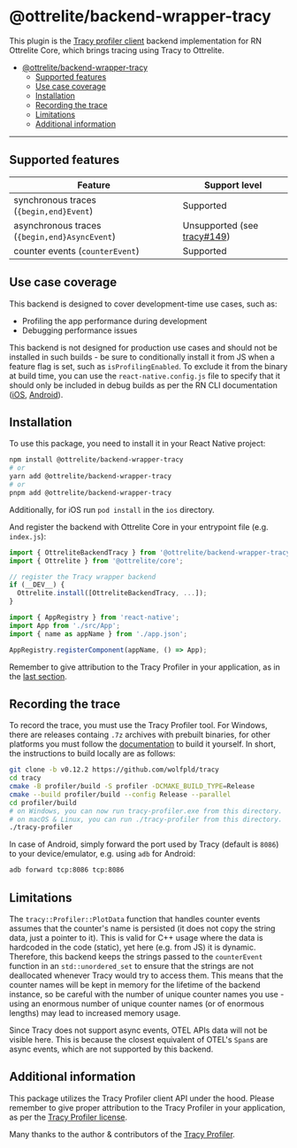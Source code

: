 # @ottrelite/backend-wrapper-tracy

This plugin is the [Tracy profiler client](https://github.com/wolfpld/tracy) backend implementation for RN Ottrelite Core, which brings tracing using Tracy to Ottrelite.

- [@ottrelite/backend-wrapper-tracy](#ottrelitebackend-wrapper-tracy)
  - [Supported features](#supported-features)
  - [Use case coverage](#use-case-coverage)
  - [Installation](#installation)
  - [Recording the trace](#recording-the-trace)
  - [Limitations](#limitations)
  - [Additional information](#additional-information)

---

## Supported features

| Feature                                       | Support level                                                              |
| --------------------------------------------- | -------------------------------------------------------------------------- |
| synchronous traces (`{begin,end}Event`)       | Supported                                                                  |
| asynchronous traces (`{begin,end}AsyncEvent`) | Unsupported (see [tracy#149](https://github.com/wolfpld/tracy/issues/149)) |
| counter events (`counterEvent`)               | Supported                                                                  |

## Use case coverage

This backend is designed to cover development-time use cases, such as:

- Profiling the app performance during development
- Debugging performance issues

This backend is not designed for production use cases and should not be installed in such builds - be sure to conditionally install it from JS when a feature flag is set, such as `isProfilingEnabled`. To exclude it from the binary at build time, you can use the `react-native.config.js` file to specify that it should only be included in debug builds as per the RN CLI documentation ([iOS](https://github.com/react-native-community/cli/blob/main/docs/dependencies.md#platformsiosconfigurations), [Android](https://github.com/react-native-community/cli/blob/main/docs/dependencies.md#platformsandroidbuildtypes)).

## Installation

To use this package, you need to install it in your React Native project:

```bash
npm install @ottrelite/backend-wrapper-tracy
# or
yarn add @ottrelite/backend-wrapper-tracy
# or
pnpm add @ottrelite/backend-wrapper-tracy
```

Additionally, for iOS run `pod install` in the `ios` directory.

And register the backend with Ottrelite Core in your entrypoint file (e.g. `index.js`):

```javascript
import { OttreliteBackendTracy } from '@ottrelite/backend-wrapper-tracy';
import { Ottrelite } from '@ottrelite/core';

// register the Tracy wrapper backend
if (__DEV__) {
  Ottrelite.install([OttreliteBackendTracy, ...]);
}

import { AppRegistry } from 'react-native';
import App from './src/App';
import { name as appName } from './app.json';

AppRegistry.registerComponent(appName, () => App);
```

Remember to give attribution to the Tracy Profiler in your application, as in the [last section](#additional-information).

## Recording the trace

To record the trace, you must use the Tracy Profiler tool. For Windows, there are releases containg `.7z` archives with prebuilt binaries, for other platforms you must follow the [documentation](https://github.com/wolfpld/tracy/releases/latest/download/tracy.pdf) to build it yourself. In short, the instructions to build locally are as follows:

```bash
git clone -b v0.12.2 https://github.com/wolfpld/tracy
cd tracy
cmake -B profiler/build -S profiler -DCMAKE_BUILD_TYPE=Release
cmake --build profiler/build --config Release --parallel
cd profiler/build
# on Windows, you can now run tracy-profiler.exe from this directory.
# on macOS & Linux, you can run ./tracy-profiler from this directory.
./tracy-profiler
```

In case of Android, simply forward the port used by Tracy (default is `8086`) to your device/emulator, e.g. using `adb` for Android:

```bash
adb forward tcp:8086 tcp:8086
```

## Limitations

The `tracy::Profiler::PlotData` function that handles counter events assumes that the counter's name is persisted (it does not copy the string data, just a pointer to it). This is valid for C++ usage where the data is hardcoded in the code (static), yet here (e.g. from JS) it is dynamic. Therefore, this backend keeps the strings passed to the `counterEvent` function in an `std::unordered_set` to ensure that the strings are not deallocated whenever Tracy would try to access them. This means that the counter names will be kept in memory for the lifetime of the backend instance, so be careful with the number of unique counter names you use - using an enormous number of unique counter names (or of enormous lengths) may lead to increased memory usage.

Since Tracy does not support async events, OTEL APIs data will not be visible here. This is because the closest equivalent of OTEL's `Span`s are async events, which are not supported by this backend.

## Additional information

This package utilizes the Tracy Profiler client API under the hood. Please remember to give proper attribution to the Tracy Profiler in your application, as per the [Tracy Profiler license](https://github.com/wolfpld/tracy/blob/master/LICENSE).

Many thanks to the author & contributors of the [Tracy Profiler](https://github.com/wolfpld/tracy).
